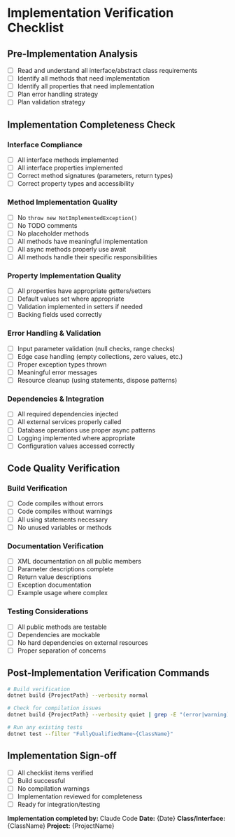# Implementation Verification Checklist

## Pre-Implementation Analysis
- [ ] Read and understand all interface/abstract class requirements
- [ ] Identify all methods that need implementation
- [ ] Identify all properties that need implementation
- [ ] Plan error handling strategy
- [ ] Plan validation strategy

## Implementation Completeness Check

### Interface Compliance
- [ ] All interface methods implemented
- [ ] All interface properties implemented
- [ ] Correct method signatures (parameters, return types)
- [ ] Correct property types and accessibility

### Method Implementation Quality
- [ ] No `throw new NotImplementedException()`
- [ ] No TODO comments
- [ ] No placeholder methods
- [ ] All methods have meaningful implementation
- [ ] All async methods properly use await
- [ ] All methods handle their specific responsibilities

### Property Implementation Quality
- [ ] All properties have appropriate getters/setters
- [ ] Default values set where appropriate
- [ ] Validation implemented in setters if needed
- [ ] Backing fields used correctly

### Error Handling & Validation
- [ ] Input parameter validation (null checks, range checks)
- [ ] Edge case handling (empty collections, zero values, etc.)
- [ ] Proper exception types thrown
- [ ] Meaningful error messages
- [ ] Resource cleanup (using statements, dispose patterns)

### Dependencies & Integration
- [ ] All required dependencies injected
- [ ] All external services properly called
- [ ] Database operations use proper async patterns
- [ ] Logging implemented where appropriate
- [ ] Configuration values accessed correctly

## Code Quality Verification

### Build Verification
- [ ] Code compiles without errors
- [ ] Code compiles without warnings
- [ ] All using statements necessary
- [ ] No unused variables or methods

### Documentation Verification
- [ ] XML documentation on all public members
- [ ] Parameter descriptions complete
- [ ] Return value descriptions
- [ ] Exception documentation
- [ ] Example usage where complex

### Testing Considerations
- [ ] All public methods are testable
- [ ] Dependencies are mockable
- [ ] No hard dependencies on external resources
- [ ] Proper separation of concerns

## Post-Implementation Verification Commands

```bash
# Build verification
dotnet build {ProjectPath} --verbosity normal

# Check for compilation issues
dotnet build {ProjectPath} --verbosity quiet | grep -E "(error|warning)"

# Run any existing tests
dotnet test --filter "FullyQualifiedName~{ClassName}"
```

## Implementation Sign-off

- [ ] All checklist items verified
- [ ] Build successful
- [ ] No compilation warnings
- [ ] Implementation reviewed for completeness
- [ ] Ready for integration/testing

**Implementation completed by:** Claude Code
**Date:** {Date}
**Class/Interface:** {ClassName}
**Project:** {ProjectName}